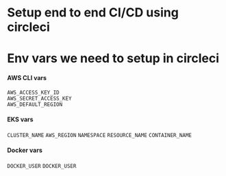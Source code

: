 # Setup end to end CI/CD using circleci


# Env vars we need to setup in circleci
#### AWS CLI vars
 `AWS_ACCESS_KEY_ID`            
 `AWS_SECRET_ACCESS_KEY `     
 `AWS_DEFAULT_REGION`           

 #### EKS vars
 `CLUSTER_NAME`
 `AWS_REGION`
 `NAMESPACE`
 `RESOURCE_NAME`
 `CONTAINER_NAME`

 #### Docker vars
 `DOCKER_USER`
 `DOCKER_USER`